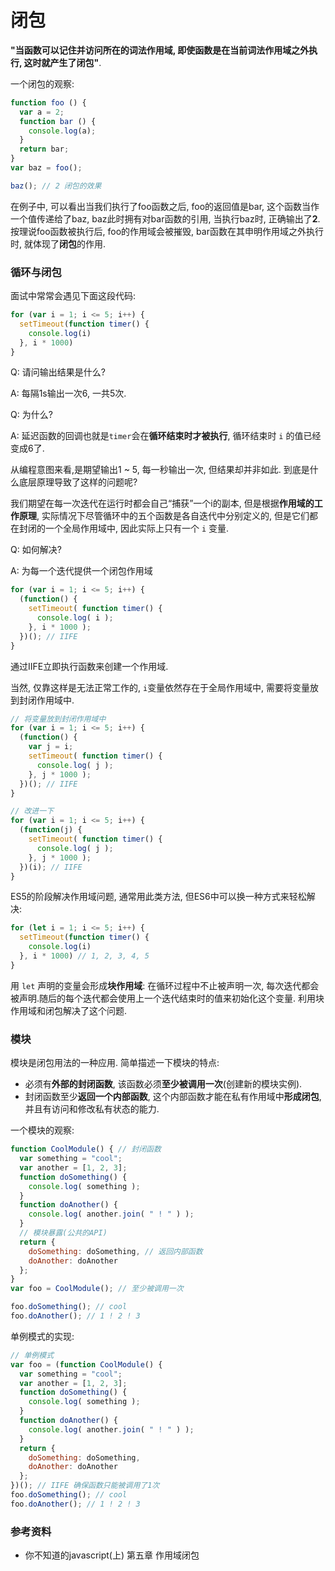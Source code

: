 # 闭包

**"当函数可以记住并访问所在的词法作用域, 即使函数是在当前词法作用域之外执行, 这时就产生了闭包"**.

一个闭包的观察:

```js
function foo () {
  var a = 2;
  function bar () {
    console.log(a);
  }
  return bar;
}
var baz = foo();

baz(); // 2 闭包的效果
```
在例子中, 可以看出当我们执行了foo函数之后, foo的返回值是bar, 这个函数当作一个值传递给了baz, baz此时拥有对bar函数的引用, 当执行baz时, 正确输出了**2**. 按理说foo函数被执行后, foo的作用域会被摧毁, bar函数在其申明作用域之外执行时, 就体现了**闭包**的作用.

### 循环与闭包

面试中常常会遇见下面这段代码:

```js
for (var i = 1; i <= 5; i++) {
  setTimeout(function timer() {
    console.log(i)
  }, i * 1000)
}
```
Q: 请问输出结果是什么?

A: 每隔1s输出一次6, 一共5次.

Q: 为什么?

A: 延迟函数的回调也就是```timer```会在**循环结束时才被执行**, 循环结束时 ```i``` 的值已经变成6了.

从编程意图来看,是期望输出1 ~ 5, 每一秒输出一次, 但结果却并非如此. 到底是什么底层原理导致了这样的问题呢? 

我们期望在每一次迭代在运行时都会自己“捕获”一个i的副本, 但是根据**作用域的工作原理**, 实际情况下尽管循环中的五个函数是各自迭代中分别定义的, 但是它们都在封闭的一个全局作用域中, 因此实际上只有一个 ```i``` 变量.

Q: 如何解决?

A: 为每一个迭代提供一个闭包作用域

```js
for (var i = 1; i <= 5; i++) {
  (function() {
    setTimeout( function timer() {
      console.log( i );
    }, i * 1000 );
  })(); // IIFE
}
```
通过IIFE立即执行函数来创建一个作用域.

当然, 仅靠这样是无法正常工作的, ```i```变量依然存在于全局作用域中, 需要将变量放到封闭作用域中.

```js
// 将变量放到封闭作用域中
for (var i = 1; i <= 5; i++) {
  (function() {
    var j = i;
    setTimeout( function timer() {
      console.log( j );
    }, j * 1000 );
  })(); // IIFE
}

// 改进一下
for (var i = 1; i <= 5; i++) {
  (function(j) {
    setTimeout( function timer() {
      console.log( j );
    }, j * 1000 );
  })(i); // IIFE
}
```

ES5的阶段解决作用域问题, 通常用此类方法, 但ES6中可以换一种方式来轻松解决:

```js
for (let i = 1; i <= 5; i++) {
  setTimeout(function timer() {
    console.log(i)
  }, i * 1000) // 1, 2, 3, 4, 5
}
```
用 ```let``` 声明的变量会形成**块作用域**: 在循环过程中不止被声明一次, 每次迭代都会被声明.随后的每个迭代都会使用上一个迭代结束时的值来初始化这个变量. 利用块作用域和闭包解决了这个问题.

### 模块

模块是闭包用法的一种应用. 简单描述一下模块的特点:

- 必须有**外部的封闭函数**, 该函数必须**至少被调用一次**(创建新的模块实例).
- 封闭函数至少**返回一个内部函数**, 这个内部函数才能在私有作用域中**形成闭包**, 并且有访问和修改私有状态的能力.

一个模块的观察:

```js
function CoolModule() { // 封闭函数
  var something = "cool";
  var another = [1, 2, 3];
  function doSomething() {
    console.log( something );
  }
  function doAnother() {
    console.log( another.join( " ! " ) );
  }
  // 模块暴露(公共的API)
  return {
    doSomething: doSomething, // 返回内部函数
    doAnother: doAnother
  };
}
var foo = CoolModule(); // 至少被调用一次

foo.doSomething(); // cool
foo.doAnother(); // 1 ! 2 ! 3
```

单例模式的实现:

```js
// 单例模式
var foo = (function CoolModule() {
  var something = "cool";
  var another = [1, 2, 3];
  function doSomething() {
    console.log( something );
  }
  function doAnother() {
    console.log( another.join( " ! " ) );
  }
  return {
    doSomething: doSomething,
    doAnother: doAnother
  };
})(); // IIFE 确保函数只能被调用了1次
foo.doSomething(); // cool
foo.doAnother(); // 1 ! 2 ! 3
```

### 参考资料

- 你不知道的javascript(上) 第五章 作用域闭包

